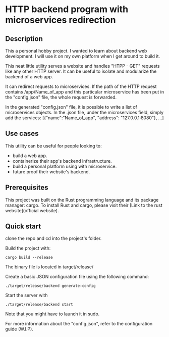 # HTTP backend program with microservices redirection

## Description
This a personal hobby project. I wanted to learn about backend web development. I will use it on my own platform when I get around to build it.

This neat little utility serves a website and handles "HTPP - GET" requests like any
other HTTP server. It can be useful to isolate and modularize the backend of a web app.

It can redirect requests to microservices. If the path of the HTTP request contains /app/Name_of_app and this particular microservice has been put in the "config.json" file, the whole request is forwarded.

In the generated "config.json" file, it is possible to write a list of microservices objects. In the .json file, under the microservices field, simply add the services:
 [{"name":"Name_of_app", "address": "127.0.0.1:8080"}, ...]

## Use cases

This utility can be useful for people looking to:

* build a web app.
* containerize their app's backend infrastructure.
* build a personal platform using with microservice.
* future proof their website's backend.

## Prerequisites

This project was built on the Rust programming language and its package manager: cargo.
To install Rust and cargo, please visit their [Link to the rust website](official website).

## Quick start

clone the repo and cd into the project's folder.

Build the project with:
~~~~
cargo build --release
~~~~
The binary file is located in target/release/

Create a basic JSON configuration file using the following command:
~~~~
./target/release/backend generate-config
~~~~

Start the server with
~~~~
./target/release/backend start
~~~~
Note that you might have to launch it in sudo.

For more information about the "config.json", refer to the configuration guide (W.I.P).
